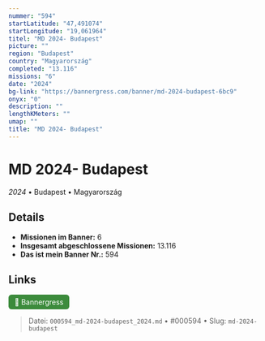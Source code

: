 ```yaml
---
nummer: "594"
startLatitude: "47,491074"
startLongitude: "19,061964"
titel: "MD 2024- Budapest"
picture: ""
region: "Budapest"
country: "Magyarország"
completed: "13.116"
missions: "6"
date: "2024"
bg-link: "https://bannergress.com/banner/md-2024-budapest-6bc9"
onyx: "0"
description: ""
lengthKMeters: ""
umap: ""
title: "MD 2024- Budapest"
---
```

# MD 2024- Budapest

*2024* • Budapest • Magyarország



## Details

- **Missionen im Banner:** 6
- **Insgesamt abgeschlossene Missionen:** 13.116
- **Das ist mein Banner Nr.:** 594



## Links
<div style="margin-top: 0.5em;">
<a href="https://bannergress.com/banner/md-2024-budapest-6bc9" target="_blank" style="display:inline-block;margin-right:8px;padding:6px 12px;background-color:#3c8b3c;color:white;text-decoration:none;border-radius:6px;">🔗 Bannergress</a>

</div>


> Datei: `000594_md-2024-budapest_2024.md` • #000594 • Slug: `md-2024-budapest`
